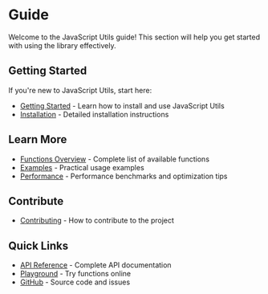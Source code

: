 # Guide

Welcome to the JavaScript Utils guide! This section will help you get started with using the library effectively.

## Getting Started

If you're new to JavaScript Utils, start here:

- [Getting Started](/en/guide/getting-started) - Learn how to install and use JavaScript Utils
- [Installation](/en/guide/installation) - Detailed installation instructions

## Learn More

- [Functions Overview](/en/guide/functions) - Complete list of available functions
- [Examples](/en/guide/examples) - Practical usage examples
- [Performance](/en/guide/performance) - Performance benchmarks and optimization tips

## Contribute

- [Contributing](/en/guide/contributing) - How to contribute to the project

## Quick Links

- [API Reference](/en/api/) - Complete API documentation
- [Playground](/en/playground/) - Try functions online
- [GitHub](https://github.com/tofrankie/utils) - Source code and issues
